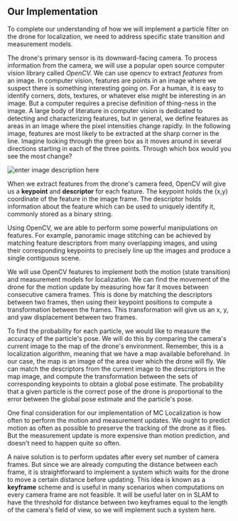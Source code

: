 ﻿


## Our Implementation

To complete our understanding of how we will implement a particle filter on the drone for localization, we need to address specific state transition and measurement models.

The drone's primary sensor is its downward-facing camera. To process information from the camera, we will use a popular open source computer vision library called *OpenCV.* We can use opencv to extract *features* from an image. In computer vision, features are points in an image where we suspect there is something interesting going on. For a human, it is easy to identify corners, dots, textures, or whatever else might be interesting in an image. But a computer requires a precise definition of thing-ness in the image. A large body of literature in computer vision is dedicated to detecting and characterizing features, but in general, we define features as areas in an image where the pixel intensities change rapidly. In the following image, features are most likely to be extracted at the sharp corner in the line. Imagine looking through the green box as it moves around in several directions starting in each of the three points. Through which box would you see the most change?

![enter image description here](harris.png "Detecting Features")

When we extract features from the drone's camera feed, OpenCV will give us a **keypoint** and **descriptor** for each feature. The keypoint holds the (x,y) coordinate of the feature in the image frame. The descriptor holds information about the feature which can be used to uniquely identify it, commonly stored as a binary string.

Using OpenCV, we are able to perform some powerful manipulations on features. For example, panoramic image stitching can be achieved by matching feature descriptors from many overlapping images, and using their corresponding keypoints to precisely line up the images and produce a single contiguous scene.

We will use OpenCV features to implement both the motion (state transition) and measurement models for localization. We can find the movement of the drone for the motion update by measuring how far it moves between consecutive camera frames. This is done by matching the descriptors between two frames, then using their keypoint positions to compute a transformation between the frames. This transformation will give us an x, y, and yaw displacement between two frames.

To find the probability for each particle, we would like to measure the accuracy of the particle's pose. We will do this by comparing the camera's current image to the map of the drone's environment. Remember, this is a localization algorithm, meaning that we have a map available beforehand. In our case, the map is an image of the area over which the drone will fly. We can match the descriptors from the current image to the descriptors in the map image, and compute the transformation between the sets of corresponding keypoints to obtain a global pose estimate. The probability that a given particle is the correct pose of the drone is proportional to the error between the global pose estimate and the particle's pose.

One final consideration for our implementation of MC Localization is how often to perform the motion and measurement updates. We ought to predict motion as often as possible to preserve the tracking of the drone as it flies. But the measurement update is more expensive than motion prediction, and doesn't need to happen quite so often.

A naive solution is to perform updates after every set number of camera frames. But since we are already computing the distance between each frame, it is straightforward to implement a system which waits for the drone to move a certain distance before updating. This idea is known as a **keyframe** scheme and is useful in many scenarios when computations on every camera frame are not feasible. It will be useful later on in SLAM to have the threshold for distance between two keyframes equal to the length of the camera's field of view, so we will implement such a system here.
